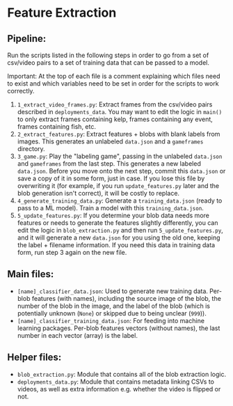 # Feature Extraction

## Pipeline:

Run the scripts listed in the following steps in order to go from a set of csv/video pairs to a set of training data that can be passed to a model.

Important: At the top of each file is a comment explaining which files need to exist and which variables need to be set in order for the scripts to work correctly.

1. `1_extract_video_frames.py`: Extract frames from the csv/video pairs described in `deployments_data`. You may want to edit the logic in `main()` to only extract frames containing kelp, frames containing any event, frames containing fish, etc.
2. `2_extract_features.py`: Extract features + blobs with blank labels from images. This generates an unlabeled `data.json` and a `gameframes` directory.
3. `3_game.py`: Play the "labeling game", passing in the unlabeled `data.json` and `gameframes` from the last step. This generates a new labeled `data.json`. Before you move onto the next step, commit this `data.json` or save a copy of it in some form, just in case. If you lose this file by overwriting it (for example, if you run `update_features.py` later and the blob generation isn't correct), it will be costly to replace.
4. `4_generate_training_data.py`: Generate a `training_data.json` (ready to pass to a ML model). Train a model with this `training_data.json`.
5. `5_update_features.py`: If you determine your blob data needs more features or needs to generate the features slightly differently, you can edit the logic in `blob_extraction.py` and then run `5_update_features.py`, and it will generate a new `data.json` for you using the old one, keeping the label + filename information. If you need this data in training data form, run step 3 again on the new file.

## Main files:
- `[name]_classifier_data.json`:
  Used to generate new training data. Per-blob features (with names), including the source image of the blob, the number of the blob in the image, and the label of the blob (which is potentially unknown (`None`) or skipped due to being unclear (`999`)).
- `[name]_classifier_training_data.json`:
  For feeding into machine learning packages. Per-blob features vectors (without names), the last number in each vector (array) is the label.

## Helper files:
- `blob_extraction.py`:
  Module that contains all of the blob extraction logic.
- `deployments_data.py`:
  Module that contains metadata linking CSVs to videos, as well as extra information e.g. whether the video is flipped or not.
